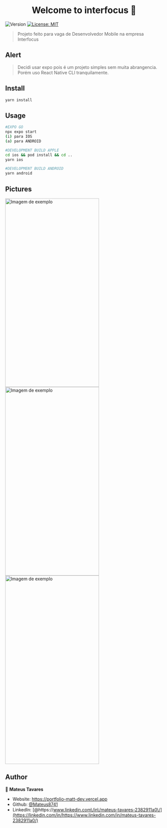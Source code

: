<h1 align="center">Welcome to interfocus 👋</h1>
<p>
  <img alt="Version" src="https://img.shields.io/badge/version-1.0.0-blue.svg?cacheSeconds=2592000" />
  <a href="#" target="_blank">
    <img alt="License: MIT" src="https://img.shields.io/badge/License-MIT-yellow.svg" />
  </a>
</p>

> Projeto feito para vaga de Desenvolvedor Mobile na empresa Interfocus

## Alert
> Decidi usar expo pois é um projeto simples sem muita abrangencia. Porém uso React Native CLI tranquilamente.

## Install

```sh
yarn install
```

## Usage

```sh
#EXPO GO
npx expo start
(i) para IOS
(a) para ANDROID
```

```sh
#DEVELOPMENT BUILD APPLE
cd ios && pod install && cd ..
yarn ios
```

```sh
#DEVELOPMENT BUILD ANDROID
yarn android
```

## Pictures
<img src="https://github.com/Mateus8741/interfocus/assets/62652109/b619718f-1a1f-4e27-813a-f3d246f8670e" alt="Imagem de exemplo" width="300" height="600">
<img src="https://github.com/Mateus8741/interfocus/assets/62652109/7763b75d-417e-4e32-9038-206a8d37e579" alt="Imagem de exemplo" width="300" height="600">
<img src="https://github.com/Mateus8741/interfocus/assets/62652109/f2b768be-602b-4919-b6c5-336fd5307818" alt="Imagem de exemplo" width="300" height="600">


## Author

👤 **Mateus Tavares**

- Website: https://portfolio-matt-dev.vercel.app
- Github: [@Mateus8741](https://github.com/Mateus8741)
- LinkedIn: [@https:\/\/www.linkedin.com\/in\/mateus-tavares-2382911a0\/](https://linkedin.com/in/https://www.linkedin.com/in/mateus-tavares-2382911a0/)
